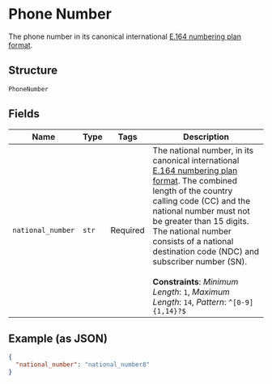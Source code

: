 
# Phone Number

The phone number in its canonical international [E.164 numbering plan format](https://www.itu.int/rec/T-REC-E.164/en).

## Structure

`PhoneNumber`

## Fields

| Name | Type | Tags | Description |
|  --- | --- | --- | --- |
| `national_number` | `str` | Required | The national number, in its canonical international [E.164 numbering plan format](https://www.itu.int/rec/T-REC-E.164/en). The combined length of the country calling code (CC) and the national number must not be greater than 15 digits. The national number consists of a national destination code (NDC) and subscriber number (SN).<br><br>**Constraints**: *Minimum Length*: `1`, *Maximum Length*: `14`, *Pattern*: `^[0-9]{1,14}?$` |

## Example (as JSON)

```json
{
  "national_number": "national_number8"
}
```

